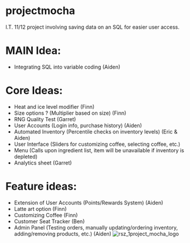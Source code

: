 # projectmocha
I.T. 11/12 project involving saving data on an SQL for easier user access.

# MAIN Idea:
- Integrating SQL into variable coding (Aiden)

# Core Ideas:
- Heat and ice level modifier (Finn)
- Size options ? (Multiplier based on size) (Finn)
- RNG Quality Test (Garret)
- User Accounts (Login info, purchase history) (Aiden)
- Automated Inventory (Percentile checks on inventory levels) (Eric & Aiden)
- User Interface (Sliders for customizing coffee, selecting coffee, etc.)
- Menu (Calls upon ingredient list, item will be unavailable if inventory is depleted)
- Analytics sheet (Garret)

# Feature ideas:

- Extension of User Accounts (Points/Rewards System) (Aiden)
- Latte art option (Finn)
- Customizing Coffee (Finn)
- Customer Seat Tracker (Ben)
- Admin Panel (Testing orders, manually updating/ordering inventory, adding/removing products, etc.) (Aiden)
![rsz_1project_mocha_logo](https://user-images.githubusercontent.com/25315537/169150870-2b484ba8-da72-441d-ac18-94a2c281f052.png)

